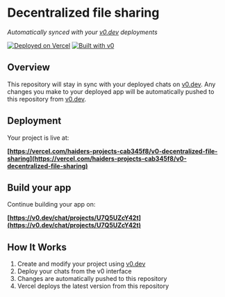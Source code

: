 # Decentralized file sharing

*Automatically synced with your [v0.dev](https://v0.dev) deployments*

[![Deployed on Vercel](https://img.shields.io/badge/Deployed%20on-Vercel-black?style=for-the-badge&logo=vercel)](https://vercel.com/haiders-projects-cab345f8/v0-decentralized-file-sharing)
[![Built with v0](https://img.shields.io/badge/Built%20with-v0.dev-black?style=for-the-badge)](https://v0.dev/chat/projects/U7Q5UZcY42t)

## Overview

This repository will stay in sync with your deployed chats on [v0.dev](https://v0.dev).
Any changes you make to your deployed app will be automatically pushed to this repository from [v0.dev](https://v0.dev).

## Deployment

Your project is live at:

**[https://vercel.com/haiders-projects-cab345f8/v0-decentralized-file-sharing](https://vercel.com/haiders-projects-cab345f8/v0-decentralized-file-sharing)**

## Build your app

Continue building your app on:

**[https://v0.dev/chat/projects/U7Q5UZcY42t](https://v0.dev/chat/projects/U7Q5UZcY42t)**

## How It Works

1. Create and modify your project using [v0.dev](https://v0.dev)
2. Deploy your chats from the v0 interface
3. Changes are automatically pushed to this repository
4. Vercel deploys the latest version from this repository